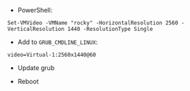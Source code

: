 - PowerShell:
```
Set-VMVideo -VMName "rocky" -HorizontalResolution 2560 -VerticalResolution 1440 -ResolutionType Single
```

- Add to `GRUB_CMDLINE_LINUX`:
```
video=Virtual-1:2560x1440@60
```

- Update grub

- Reboot
